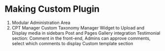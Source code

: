 # Making Custom Plugin

1. Modular Administration Area
2. CPT Manager
Custom Taxonomy Manager
Widget to Upload and Display media in sidebars
Post and Pages Gallery integration
Testimonial section: Comment in the front-end, Admins can approve comments, select which comments to display
Custom template section
